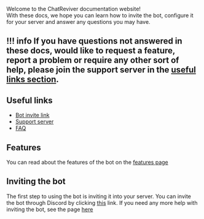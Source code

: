 Welcome to the ChatReviver documentation website!  
With these docs, we hope you can learn how to invite the bot, configure it for your server
and answer any questions you may have.

!!! info
    If you have questions not answered in these docs, would like to request a feature, report a problem
    or require any other sort of help, please join the support server in the [useful links section](#useful-links).
---

## Useful links
* [Bot invite link](https://discord.com/api/oauth2/authorize?client_id=691672201845407815&permissions=265280&scope=bot)
* [Support server](https://discord.gg/pp7xpNf)
* [FAQ](pages/home/FAQ)

## Features
You can read about the features of the bot on the [features page](pages/home/features)

## Inviting the bot
The first step to using the bot is inviting it into your server.
You can invite the bot through Discord by clicking
[this](https://discord.com/api/oauth2/authorize?client_id=691672201845407815&permissions=265280&scope=bot) link.
If you need any more help with inviting the bot, see the page [here](pages/home/inviting_the_bot)